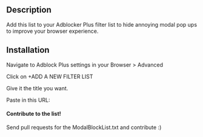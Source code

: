 ## Description

Add this list to your Adblocker Plus filter list to hide annoying modal pop ups to improve your browser experience. 

## Installation 

Navigate to Adblock Plus settings in your Browser > Advanced

Click on +ADD A NEW FILTER LIST

Give it the title you want.

Paste in this URL:

#### Contribute to the list!

Send pull requests for the ModalBlockList.txt and contribute :)